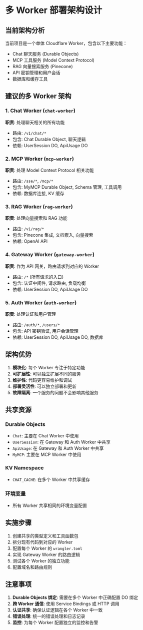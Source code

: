 # 多 Worker 部署架构设计

## 当前架构分析

当前项目是一个单体 Cloudflare Worker，包含以下主要功能：
- Chat 聊天服务 (Durable Objects)
- MCP 工具服务 (Model Context Protocol)
- RAG 向量搜索服务 (Pinecone)
- API 密钥管理和用户会话
- 数据库和缓存工具

## 建议的多 Worker 架构

### 1. Chat Worker (`chat-worker`)
**职责**: 处理聊天相关的所有功能
- 路由: `/v1/chat/*`
- 包含: Chat Durable Object, 聊天逻辑
- 依赖: UserSession DO, ApiUsage DO

### 2. MCP Worker (`mcp-worker`)
**职责**: 处理 Model Context Protocol 相关功能
- 路由: `/sse/*`, `/mcp/*`
- 包含: MyMCP Durable Object, Schema 管理, 工具调用
- 依赖: 数据库连接, KV 缓存

### 3. RAG Worker (`rag-worker`)
**职责**: 处理向量搜索和 RAG 功能
- 路由: `/v1/rag/*`
- 包含: Pinecone 集成, 文档嵌入, 向量搜索
- 依赖: OpenAI API

### 4. Gateway Worker (`gateway-worker`)
**职责**: 作为 API 网关，路由请求到对应的 Worker
- 路由: `/*` (所有请求的入口)
- 包含: 认证中间件, 请求路由, 负载均衡
- 依赖: UserSession DO, ApiUsage DO

### 5. Auth Worker (`auth-worker`)
**职责**: 处理认证和用户管理
- 路由: `/auth/*`, `/users/*`
- 包含: API 密钥验证, 用户会话管理
- 依赖: UserSession DO, ApiUsage DO, 数据库

## 架构优势

1. **模块化**: 每个 Worker 专注于特定功能
2. **可扩展性**: 可以独立扩展不同的服务
3. **维护性**: 代码更容易维护和调试
4. **部署灵活性**: 可以独立部署和更新
5. **故障隔离**: 一个服务的问题不会影响其他服务

## 共享资源

### Durable Objects
- `Chat`: 主要在 Chat Worker 中使用
- `UserSession`: 在 Gateway 和 Auth Worker 中共享
- `ApiUsage`: 在 Gateway 和 Auth Worker 中共享
- `MyMCP`: 主要在 MCP Worker 中使用

### KV Namespace
- `CHAT_CACHE`: 在多个 Worker 中共享缓存

### 环境变量
- 所有 Worker 共享相同的环境变量配置

## 实施步骤

1. 创建共享的类型定义和工具函数包
2. 拆分现有代码到对应的 Worker
3. 配置每个 Worker 的 `wrangler.toml`
4. 实现 Gateway Worker 的路由逻辑
5. 测试各个 Worker 的独立功能
6. 配置域名和路由规则

## 注意事项

1. **Durable Objects 绑定**: 需要在多个 Worker 中正确配置 DO 绑定
2. **跨 Worker 通信**: 使用 Service Bindings 或 HTTP 调用
3. **认证共享**: 确保认证逻辑在各个 Worker 中一致
4. **错误处理**: 统一的错误处理和日志记录
5. **监控**: 为每个 Worker 配置独立的监控和告警 